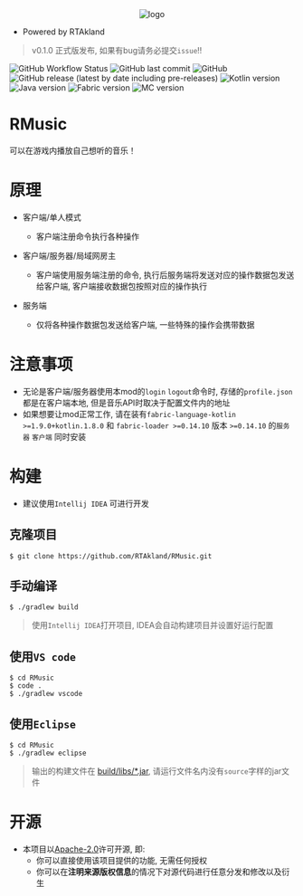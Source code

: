<div style="text-align: center"><img src="https://static.rtast.cn/static/icon.png" alt="logo"></div>

* Powered by RTAkland

> v0.1.0 正式版发布, 如果有bug请务必提交`issue`!!

![GitHub Workflow Status](https://img.shields.io/github/actions/workflow/status/RTAkland/RMusic/build.yml)
![GitHub last commit](https://img.shields.io/github/last-commit/RTAkland/RMusic)
![GitHub](https://img.shields.io/github/license/RTAkland/RMusic?label=license&logo=apache)
![GitHub release (latest by date including pre-releases)](https://img.shields.io/github/v/release/RTAkland/RMusic?include_prereleases)
![Kotlin version](https://img.shields.io/badge/Kotlin-1.8.0-blueviolet?logo=kotlin)
![Java version](https://img.shields.io/badge/Java-17-brown)
![Fabric version](https://img.shields.io/badge/FabricLoader-0.14.10-brown)
![MC version](https://img.shields.io/badge/MC-1.19.2-pink?logo=minecraft)

# RMusic

可以在游戏内播放自己想听的音乐！

# 原理

- 客户端/单人模式
    - 客户端注册命令执行各种操作

- 客户端/服务器/局域网房主
    - 客户端使用服务端注册的命令, 执行后服务端将发送对应的操作数据包发送给客户端, 客户端接收数据包按照对应的操作执行

- 服务端
    - 仅将各种操作数据包发送给客户端, 一些特殊的操作会携带数据

# 注意事项

* 无论是客户端/服务器使用本mod的`login` `logout`命令时, 存储的`profile.json`都是在客户端本地, 但是音乐API时取决于配置文件内的地址
* 如果想要让mod正常工作, 请在装有`fabric-language-kotlin >=1.9.0+kotlin.1.8.0` 和 `fabric-loader >=0.14.10`
  版本 `>=0.14.10` 的`服务器` `客户端` 同时安装

# 构建

* 建议使用`Intellij IDEA` 可进行开发

## 克隆项目

```shell
$ git clone https://github.com/RTAkland/RMusic.git
```

## 手动编译

```shell
$ ./gradlew build
```

> 使用`Intellij IDEA`打开项目, IDEA会自动构建项目并设置好运行配置

## 使用`VS code`

```shell
$ cd RMusic
$ code .
$ ./gradlew vscode
```

## 使用`Eclipse`

```shell
$ cd RMusic
$ ./gradlew eclipse
```

> 输出的构建文件在 [build/libs/*.jar](build/libs), 请运行文件名内没有`source`字样的jar文件

# 开源

- 本项目以[Apache-2.0](./LICENSE)许可开源, 即:
    - 你可以直接使用该项目提供的功能, 无需任何授权
    - 你可以在**注明来源版权信息**的情况下对源代码进行任意分发和修改以及衍生
